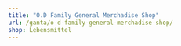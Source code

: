 ```yaml
---
title: "O.D Family General Merchadise Shop"
url: /ganta/o-d-family-general-merchadise-shop/
shop: Lebensmittel
---
```

